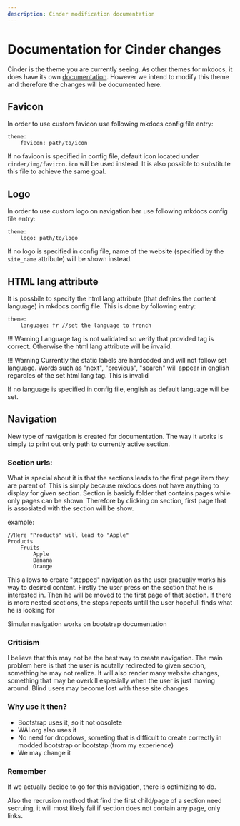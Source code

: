 ```yaml
---
description: Cinder modification documentation
---
```


# Documentation for Cinder changes
Cinder is the theme you are currently seeing. As other themes for mkdocs, it does have its own [documentation](https://sourcefoundry.org/cinder/). However we intend to modify this theme and therefore the changes will be documented here.

## Favicon
In order to use custom favicon use following mkdocs config file entry:
```
theme: 
    favicon: path/to/icon
```
If no favicon is specified in config file, default icon located under `cinder/img/favicon.ico` will be used instead. It is also possible to substitute this file to achieve the same goal. 

## Logo
In order to use custom logo on navigation bar use following mkdocs config file entry:
```
theme: 
    logo: path/to/logo
```
If no logo is specified in config file, name of the website (specified by the `site_name` attribute) will be shown instead. 

## HTML lang attribute 
It is possbile to specify the html lang attribute (that defnies the content language) in mkdocs config file. This is done by following entry:
```
theme: 
    language: fr //set the language to french
```
!!! Warning
    Language tag is not validated so verify that provided tag is correct. Otherwise the html lang attribute will be invalid. 

!!! Warning
    Currently the static labels are hardcoded and will not follow set language. Words such as "next", "previous", "search" will appear in english regardles of the set html lang tag. This is invalid

If no language is specified in config file, english as default language will be set.

## Navigation
New type of navigation is created for documentation. The way it works is simply to print out only path to currently active section. 


### Section urls:
What is special about it is that the sections leads to the first page item they are parent of. This is simply because mkdocs does not have anything to display for given section. Section is basicly folder that contains pages while only pages can be shown. Therefore by clicking on section, first page that is assosiated with the section will be show. 

example:
```
//Here "Products" will lead to "Apple"
Products
    Fruits
        Apple
        Banana
        Orange
```

This allows to create "stepped" navigation as the user gradually works his way to desired content. Firstly the user press on the section that he is interested in. Then he will be moved to the first page of that section. If there is more nested sections, the steps repeats untill the user hopefull finds what he is looking for

Simular navigation works on bootstrap documentation 

### Critisism
I believe that this may not be the best way to create navigation. The main problem here is that the user is acutally redirected to given section, something he may not realize. It will also render many website changes, something that may be overkill espesially when the user is just moving around. Blind users may become lost with these site changes.

### Why use it then?
- Bootstrap uses it, so it not obsolete
- WAI.org also uses it 
- No need for dropdows, someting that is difficult to create correctly in modded bootstrap or bootstap (from my experience)
- We may change it 

### Remember
If we actually decide to go for this navigation, there is optimizing to do. 

Also the recrusion method that find the first child/page of a section need secruing, it will most likely fail if section does not contain any page, only links. 